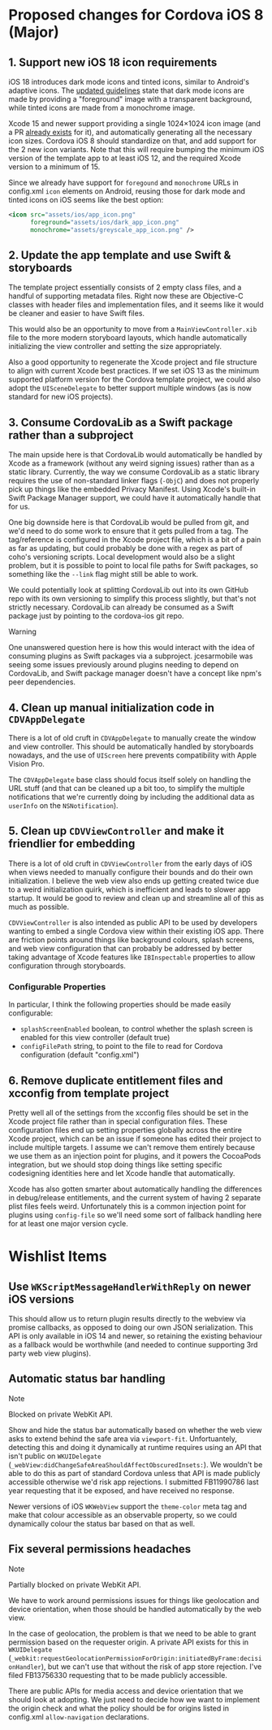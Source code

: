 # Proposed changes for Cordova iOS 8 (Major)

## 1. Support new iOS 18 icon requirements

iOS 18 introduces dark mode icons and tinted icons, similar to Android's adaptive icons. The [updated guidelines](https://developer.apple.com/design/human-interface-guidelines/app-icons#Platform-considerations) state that dark mode icons are made by providing a "foreground" image with a transparent background, while tinted icons are made from a monochrome image.

Xcode 15 and newer support providing a single 1024×1024 icon image (and a PR [already exists](https://github.com/apache/cordova-ios/pull/1309) for it), and automatically generating all the necessary icon sizes. Cordova iOS 8 should standardize on that, and add support for the 2 new icon variants. Note that this will require bumping the minimum iOS version of the template app to at least iOS 12, and the required Xcode version to a minimum of 15.

Since we already have support for `foregound` and `monochrome` URLs in config.xml `icon` elements on Android, reusing those for dark mode and tinted icons on iOS seems like the best option:

```xml
<icon src="assets/ios/app_icon.png"
      foreground="assets/ios/dark_app_icon.png"
      monochrome="assets/greyscale_app_icon.png" />
```


## 2. Update the app template and use Swift & storyboards

The template project essentially consists of 2 empty class files, and a handful of supporting metadata files. Right now these are Objective-C classes with header files and implementation files, and it seems like it would be cleaner and easier to have Swift files.

This would also be an opportunity to move from a `MainViewController.xib` file to the more modern storyboard layouts, which handle automatically initializing the view controller and setting the size appropriately.

Also a good opportunity to regenerate the Xcode project and file structure to align with current Xcode best practices. If we set iOS 13 as the minimum supported platform version for the Cordova template project, we could also adopt the `UISceneDelegate` to better support multiple windows (as is now standard for new iOS projects).


## 3. Consume CordovaLib as a Swift package rather than a subproject

The main upside here is that CordovaLib would automatically be handled by Xcode as a framework (without any weird signing issues) rather than as a static library. Currently, the way we consume CordovaLib as a static library requires the use of non-standard linker flags (`-ObjC`) and does not properly pick up things like the embedded Privacy Manifest. Using Xcode's built-in Swift Package Manager support, we could have it automatically handle that for us.

One big downside here is that CordovaLib would be pulled from git, and we'd need to do some work to ensure that it gets pulled from a tag. The tag/reference is configured in the Xcode project file, which is a bit of a pain as far as updating, but could probably be done with a regex as part of coho's versioning scripts.
Local development would also be a slight problem, but it is possible to point to local file paths for Swift packages, so something like the `--link` flag might still be able to work.

We could potentially look at splitting CordovaLib out into its own GitHub repo with its own versioning to simplify this process slightly, but that's not strictly necessary. CordovaLib can already be consumed as a Swift package just by pointing to the cordova-ios git repo.

> [!WARNING]
> One unanswered question here is how this would interact with the idea of consuming plugins as Swift packages via a subproject. jcesarmobile was seeing some issues previously around plugins needing to depend on CordovaLib, and Swift package manager doesn't have a concept like npm's peer dependencies.


## 4. Clean up manual initialization code in `CDVAppDelegate`

There is a lot of old cruft in `CDVAppDelegate` to manually create the window and view controller. This should be automatically handled by storyboards nowadays, and the use of `UIScreen` here prevents compatibility with Apple Vision Pro.

The `CDVAppDelegate` base class should focus itself solely on handling the URL stuff (and that can be cleaned up a bit too, to simplify the multiple notifications that we're currently doing by including the additional data as `userInfo` on the `NSNotification`).


## 5. Clean up `CDVViewController` and make it friendlier for embedding

There is a lot of old cruft in `CDVViewController` from the early days of iOS when views needed to manually configure their bounds and do their own initialization. I believe the web view also ends up getting created twice due to a weird initialization quirk, which is inefficient and leads to slower app startup. It would be good to review and clean up and streamline all of this as much as possible.

`CDVViewController` is also intended as public API to be used by developers wanting to embed a single Cordova view within their existing iOS app. There are friction points around things like background colours, splash screens, and web view configuration that can probably be addressed by better taking advantage of Xcode features like `IBInspectable` properties to allow configuration through storyboards.

### Configurable Properties
In particular, I think the following properties should be made easily configurable:
* `splashScreenEnabled` boolean, to control whether the splash screen is enabled for this view controller (default true)
* `configFilePath` string, to point to the file to read for Cordova configuration (default "config.xml")


## 6. Remove duplicate entitlement files and xcconfig from template project
Pretty well all of the settings from the xcconfig files should be set in the Xcode project file rather than in special configuration files. These configuration files end up setting properties globally across the entire Xcode project, which can be an issue if someone has edited their project to include multiple targets.
I assume we can't remove them entirely because we use them as an injection point for plugins, and it powers the CocoaPods integration, but we should stop doing things like setting specific codesigning identities here and let Xcode handle that automatically.

Xcode has also gotten smarter about automatically handling the differences in debug/release entitlements, and the current system of having 2 separate plist files feels weird. Unfortunately this is a common injection point for plugins using `config-file` so we'll need some sort of fallback handling here for at least one major version cycle.


# Wishlist Items

## Use `WKScriptMessageHandlerWithReply` on newer iOS versions
This should allow us to return plugin results directly to the webview via promise callbacks, as opposed to doing our own JSON serialization. This API is only available in iOS 14 and newer, so retaining the existing behaviour as a fallback would be worthwhile (and needed to continue supporting 3rd party web view plugins).

## Automatic status bar handling
> [!NOTE]
> Blocked on private WebKit API.

Show and hide the status bar automatically based on whether the web view asks to extend behind the safe area via `viewport-fit`. Unfortuantely, detecting this and doing it dynamically at runtime requires using an API that isn't public on `WKUIDelegate` (`_webView:didChangeSafeAreaShouldAffectObscuredInsets:`). We wouldn't be able to do this as part of standard Cordova unless that API is made publicly accessible otherwise we'd risk app rejections. I submitted FB11990786 last year requesting that it be exposed, and have received no response.

Newer versions of iOS `WKWebView` support the `theme-color` meta tag and make that colour accessible as an observable property, so we could dynamically colour the status bar based on that as well.

## Fix several permissions headaches
> [!NOTE]
> Partially blocked on private WebKit API.

We have to work around permissions issues for things like geolocation and device orientation, when those should be handled automatically by the web view.

In the case of geolocation, the problem is that we need to be able to grant permission based on the requester origin. A private API exists for this in `WKUIDelegate` (`_webkit:requestGeolocationPermissionForOrigin:initiatedByFrame:decisionHandler`), but we can't use that without the risk of app store rejection. I've filed FB13756330 requesting that to be made publicly accessible.

There are public APIs for media access and device orientation that we should look at adopting. We just need to decide how we want to implement the origin check and what the policy should be for origins listed in config.xml `allow-navigation` declarations.
